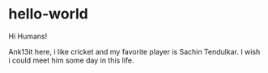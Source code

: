 # hello-world

Hi Humans!

Ank13it here, i like cricket and my favorite player is Sachin Tendulkar. 
I wish i could meet him some day in this life.


